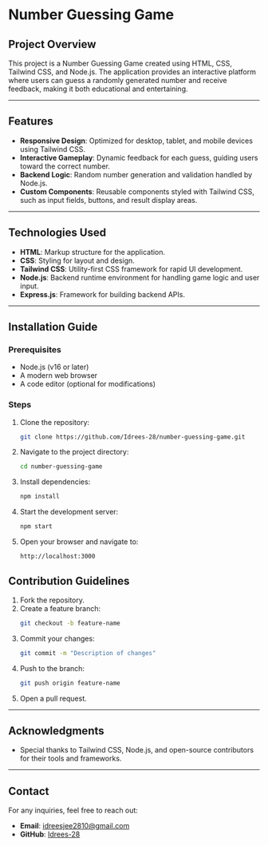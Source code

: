 # Number Guessing Game

## Project Overview
This project is a Number Guessing Game created using HTML, CSS, Tailwind CSS, and Node.js. The application provides an interactive platform where users can guess a randomly generated number and receive feedback, making it both educational and entertaining.

---

## Features
- **Responsive Design**: Optimized for desktop, tablet, and mobile devices using Tailwind CSS.
- **Interactive Gameplay**: Dynamic feedback for each guess, guiding users toward the correct number.
- **Backend Logic**: Random number generation and validation handled by Node.js.
- **Custom Components**: Reusable components styled with Tailwind CSS, such as input fields, buttons, and result display areas.

---

## Technologies Used
- **HTML**: Markup structure for the application.
- **CSS**: Styling for layout and design.
- **Tailwind CSS**: Utility-first CSS framework for rapid UI development.
- **Node.js**: Backend runtime environment for handling game logic and user input.
- **Express.js**: Framework for building backend APIs.

---

## Installation Guide

### Prerequisites
- Node.js (v16 or later)
- A modern web browser
- A code editor (optional for modifications)

### Steps
1. Clone the repository:
   ```bash
   git clone https://github.com/Idrees-28/number-guessing-game.git
   ```
2. Navigate to the project directory:
   ```bash
   cd number-guessing-game
   ```
3. Install dependencies:
   ```bash
   npm install
   ```
4. Start the development server:
   ```bash
   npm start
   ```
5. Open your browser and navigate to:
   ```
   http://localhost:3000
   ```

## Contribution Guidelines
1. Fork the repository.
2. Create a feature branch:
   ```bash
   git checkout -b feature-name
   ```
3. Commit your changes:
   ```bash
   git commit -m "Description of changes"
   ```
4. Push to the branch:
   ```bash
   git push origin feature-name
   ```
5. Open a pull request.

---
## Acknowledgments
- Special thanks to Tailwind CSS, Node.js, and open-source contributors for their tools and frameworks.

---

## Contact
For any inquiries, feel free to reach out:
- **Email**: idreesjee2810@gmail.com
- **GitHub**: [Idrees-28](https://github.com/Idrees-28)

